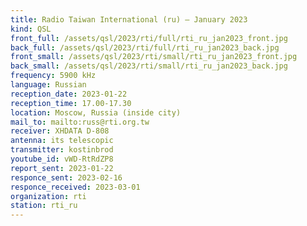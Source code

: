 ```yaml
---
title: Radio Taiwan International (ru) — January 2023
kind: QSL
front_full: /assets/qsl/2023/rti/full/rti_ru_jan2023_front.jpg
back_full: /assets/qsl/2023/rti/full/rti_ru_jan2023_back.jpg
front_small: /assets/qsl/2023/rti/small/rti_ru_jan2023_front.jpg
back_small: /assets/qsl/2023/rti/small/rti_ru_jan2023_back.jpg
frequency: 5900 kHz
language: Russian
reception_date: 2023-01-22
reception_time: 17.00-17.30
location: Moscow, Russia (inside city)
mail_to: mailto:russ@rti.org.tw
receiver: XHDATA D-808
antenna: its telescopic
transmitter: kostinbrod
youtube_id: vWD-RtRdZP8
report_sent: 2023-01-22
responce_sent: 2023-02-16
responce_received: 2023-03-01
organization: rti
station: rti_ru
---
```

